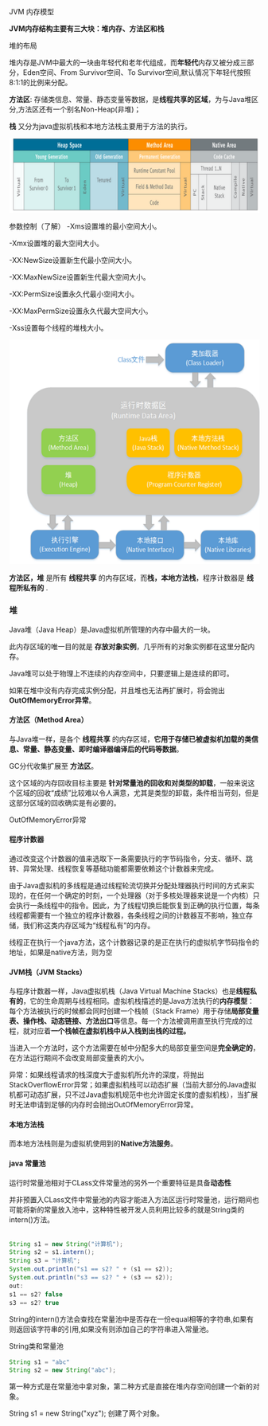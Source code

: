 JVM 内存模型

**JVM内存结构主要有三大块：堆内存、方法区和栈**

堆的布局

堆内存是JVM中最大的一块由年轻代和老年代组成，而**年轻代**内存又被分成三部分，Eden空间、From Survivor空间、To Survivor空间,默认情况下年轻代按照8:1:1的比例来分配。

**方法区**: 存储类信息、常量、静态变量等数据，是**线程共享的区域**，为与Java堆区分,方法区还有一个别名Non-Heap(非堆)；

**栈** 又分为java虚拟机栈和本地方法栈主要用于方法的执行。

![](../pic/33.png)

参数控制（了解）
-Xms设置堆的最小空间大小。

-Xmx设置堆的最大空间大小。

-XX:NewSize设置新生代最小空间大小。

-XX:MaxNewSize设置新生代最大空间大小。

-XX:PermSize设置永久代最小空间大小。

-XX:MaxPermSize设置永久代最大空间大小。

-Xss设置每个线程的堆栈大小。

![](../pic/34.png)

**方法区，堆** 是所有 **线程共享** 的内存区域，而**栈，本地方法栈**，程序计数器是 **线程所私有的** .　

### 堆　

Java堆（Java Heap）是Java虚拟机所管理的内存中最大的一块。

此内存区域的唯一目的就是 **存放对象实例**，几乎所有的对象实例都在这里分配内存。

Java堆可以处于物理上不连续的内存空间中，只要逻辑上是连续的即可。

如果在堆中没有内存完成实例分配，并且堆也无法再扩展时，将会抛出**OutOfMemoryError异常**。

#### 方法区（Method Area）

与Java堆一样，是各个 **线程共享** 的内存区域，**它用于存储已被虚拟机加载的类信息、常量、静态变量、即时编译器编译后的代码等数据**。

GC分代收集扩展至 **方法区**。

这个区域的内存回收目标主要是 **针对常量池的回收和对类型的卸载**，一般来说这个区域的回收“成绩”比较难以令人满意，尤其是类型的卸载，条件相当苛刻，但是这部分区域的回收确实是有必要的。

OutOfMemoryError异常

#### 程序计数器

通过改变这个计数器的值来选取下一条需要执行的字节码指令，分支、循环、跳转、异常处理、线程恢复等基础功能都需要依赖这个计数器来完成。

由于Java虚拟机的多线程是通过线程轮流切换并分配处理器执行时间的方式来实现的，在任何一个确定的时刻，一个处理器（对于多核处理器来说是一个内核）只会执行一条线程中的指令。因此，为了线程切换后能恢复到正确的执行位置，每条线程都需要有一个独立的程序计数器，各条线程之间的计数器互不影响，独立存储，我们称这类内存区域为“线程私有”的内存。

线程正在执行一个java方法，这个计数器记录的是正在执行的虚拟机字节码指令的地址，如果是native方法，则为空

#### JVM栈（JVM Stacks）

与程序计数器一样，Java虚拟机栈（Java Virtual Machine Stacks）也是**线程私有的**，它的生命周期与线程相同。虚拟机栈描述的是Java方法执行的**内存模型**：每个方法被执行的时候都会同时创建一个栈帧（Stack Frame）用于存储**局部变量表、操作栈、动态链接、方法出口**等信息。每一个方法被调用直至执行完成的过程，就对应着**一个栈帧在虚拟机栈中从入栈到出栈的过程。**


当进入一个方法时，这个方法需要在帧中分配多大的局部变量空间是**完全确定的**，在方法运行期间不会改变局部变量表的大小。


异常：如果线程请求的栈深度大于虚拟机所允许的深度，将抛出StackOverflowError异常；如果虚拟机栈可以动态扩展（当前大部分的Java虚拟机都可动态扩展，只不过Java虚拟机规范中也允许固定长度的虚拟机栈），当扩展时无法申请到足够的内存时会抛出OutOfMemoryError异常。


#### 本地方法栈

而本地方法栈则是为虚拟机使用到的**Native方法服务**。

#### java 常量池

运行时常量池相对于CLass文件常量池的另外一个重要特征是具备**动态性**

并非预置入CLass文件中常量池的内容才能进入方法区运行时常量池，运行期间也可能将新的常量放入池中，这种特性被开发人员利用比较多的就是String类的intern()方法。

```java

String s1 = new String("计算机");
String s2 = s1.intern();
String s3 = "计算机";
System.out.println("s1 == s2? " + (s1 == s2));
System.out.println("s3 == s2? " + (s3 == s2));
out:
s1 == s2? false
s3 == s2? true
```
String的intern()方法会查找在常量池中是否存在一份equal相等的字符串,如果有则返回该字符串的引用,如果没有则添加自己的字符串进入常量池。


String类和常量池

```java
String s1 = "abc"
String s2 = new String("abc");
```
第一种方式是在常量池中拿对象，第二种方式是直接在堆内存空间创建一个新的对象。

String s1 = new String("xyz");  创建了两个对象。
　
